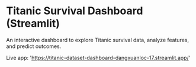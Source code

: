 # Titanic Survival Dashboard (Streamlit)

An interactive dashboard to explore Titanic survival data, analyze features, and predict outcomes.


Live app: 'https://titanic-dataset-dashboard-dangxuanloc-17.streamlit.app/'
